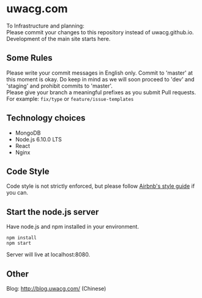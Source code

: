 # uwacg.com
To Infrastructure and planning:  
Please commit your changes to this repository instead of uwacg.github.io.   
Development of the main site starts here.  

## Some Rules
Please write your commit messages in English only.
Commit to 'master' at this moment is okay. 
Do keep in mind as we will soon proceed to 'dev' and 'staging' and prohibit commits to 'master'.  
Please give your branch a meaningful prefixes as you submit Pull requests.  
For example: `fix/type` or `feature/issue-templates`  

## Technology choices
* MongoDB
* Node.js 6.10.0 LTS
* React
* Nginx

## Code Style
Code style is not strictly enforced, but please follow [Airbnb's style guide](https://github.com/airbnb/javascript) if you can. 

## Start the node.js server
Have node.js and npm installed in your environment.

    npm install
    npm start

Server will live at localhost:8080.

## Other
Blog: http://blog.uwacg.com/ (Chinese)
